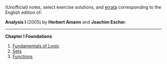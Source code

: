 (Unofficial) notes, select exercise solutions, and [errata](/00-errata.html) corresponding to the English edition of:

**Analysis I** (2005) by **Herbert Amann** and **Joachim Escher**. 

---



**Chapter I   Foundations**

1. [Fundamentals of Logic](/01-01-logic.html) 
2. [Sets](/01-02-sets.html)
3. [Functions](/01-03-functions.html)

